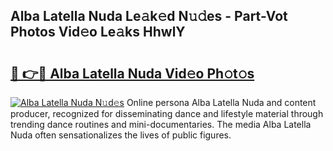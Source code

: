 ## Alba Latella Nuda Le𝚊k𝚎d N𝚞𝚍es - Part-Vot Photos Vid𝚎o Le𝚊ks HhwlY

# <h2><a href="http://fbfcgh.evod.top/?m=Alba+Latella+Nuda">🔗 👉🔴 Alba Latella Nuda Vid𝚎o Ph𝚘t𝚘s</a></h2>

[![Alba Latella Nuda N𝚞d𝚎s](https://i.imgur.com/8V9OHl7.gif)](http://fbfcgh.evod.top/?m=Alba+Latella+Nuda)
Online persona Alba Latella Nuda and content producer, recognized for disseminating dance and lifestyle material through trending dance routines and mini-documentaries. The media Alba Latella Nuda often sensationalizes the lives of public figures. 
